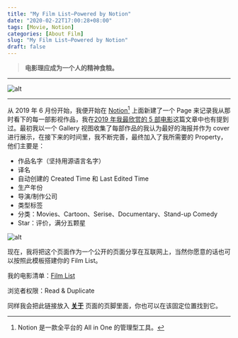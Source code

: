 ```yaml
---
title: "My Film List—Powered by Notion"
date: "2020-02-22T17:00:28+08:00"
tags: [Movie, Notion]
categories: [About Film]
slug: "My Film List—Powered by Notion"
draft: false
---
```


> **电影理应成为一个人的精神食粮。**

---

![alt](https://dawnblog-1300625500.cos.ap-guangzhou.myqcloud.com/images/20200222174431.jpg "Unsplash@ewitsoe")

---

从 2019 年 6 月份开始，我便开始在 [Notion](https://www.notion.so/product)[^1] 上面新建了一个 Page 来记录我从那时看下的每一部影视作品，我在[2019 年我最欣赏的 5 部电影](https://sailordawner.top/posts/5-movies-i-like-most-in-2019/)这篇文章中也有提到过。最初我以一个 Gallery 视图收集了每部作品的我认为最好的海报并作为 cover 进行展示，在接下来的时间里，我不断完善，最终加入了我所需要的 Property，他们主要是：

[^1]: Notion 是一款全平台的 All in One 的管理型工具。

- 作品名字（坚持用源语言名字）
- 译名
- 自动创建的 Created Time 和 Last Edited Time
- 生产年份
- 导演/制作公司
- 类型标签
- 分类：Movies、Cartoon、Serise、Documentary、Stand-up Comedy
- Star：评价，满分五颗星

![alt](https://dawnblog-1300625500.cos.ap-guangzhou.myqcloud.com/images/20200514212310.png "Film List")

现在，我将把这个页面作为一个公开的页面分享在互联网上，当然你愿意的话也可以按照此模板搭建你的 Film List。

我的电影清单：[Film List](https://www.notion.so/dawner/a56e04ba801344778e1293b2a4161c30?v=af98cf32a04b47fbbddffb41a3e11881)

浏览者权限：Read & Duplicate

同样我会把此链接放入 **[关于](https://dawner.top/about/)** 页面的页脚里面，你也可以在该固定位置找到它。
